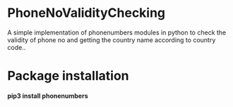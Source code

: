 # PhoneNoValidityChecking
A simple implementation of phonenumbers modules in python to check the validity of phone no and getting the country name according to country code..

# Package installation 
<h4> pip3 install phonenumbers </h5>
